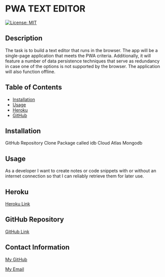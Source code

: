# PWA TEXT EDITOR

<!-- license badge -->

[![License: MIT](https://img.shields.io/badge/License-MIT-yellow.svg)](https://opensource.org/licenses/MIT)

## Description

The task is to build a text editor that runs in the browser. The app will be a single-page application that meets the PWA criteria. Additionally, it will feature a number of data persistence techniques that serve as redundancy in case one of the options is not supported by the browser. The application will also function offline.

## Table of Contents

- [Installation](#Installation)
- [Usage](#Usage)
- [Heroku](#Heroku)
- [GitHub](#GitHub)

## Installation

GitHub Repository Clone
Package called idb
Cloud Atlas Mongodb

## Usage

As a developer I want to create notes or code snippets with or without an internet connection
so that I can reliably retrieve them for later use.

## Heroku

[Heroku Link](https://pure-dusk-56696.herokuapp.com/)

## GitHub Repository

[GitHub Link](https://github.com/SheriB7/PWA-Text-Editor)

## Contact Information

[My GitHub](https://github.com/SheriB7)

[My Email](Sherib70@gmail.com)
